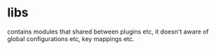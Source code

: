 # libs

contains modules that shared between plugins etc, it doesn't aware of global configurations etc, key mappings etc.
